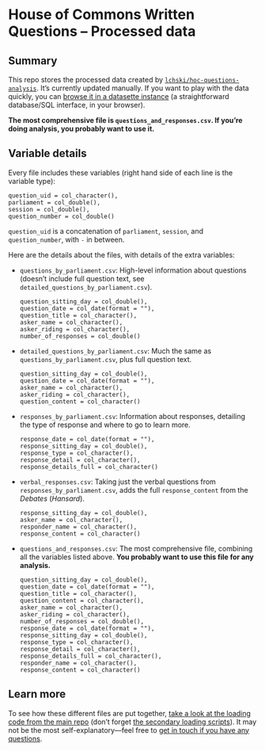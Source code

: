 # House of Commons Written Questions – Processed data

## Summary

This repo stores the processed data created by [`lchski/hoc-questions-analysis`](https://github.com/lchski/hoc-questions-analysis). It’s currently updated manually. If you want to play with the data quickly, you can [browse it in a datasette instance](https://hoc-written-questions.glitch.me/data/questions_and_responses) (a straightforward database/SQL interface, in your browser).

**The most comprehensive file is `questions_and_responses.csv`. If you’re doing analysis, you probably want to use it.**

## Variable details

Every file includes these variables (right hand side of each line is the variable type):

```
question_uid = col_character(),
parliament = col_double(),
session = col_double(),
question_number = col_double()
```

`question_uid` is a concatenation of `parliament`, `session`, and `question_number`, with `-` in between.

Here are the details about the files, with details of the extra variables:

- `questions_by_parliament.csv`: High-level information about questions (doesn’t include full question text, see `detailed_questions_by_parliament.csv`).
    ```
    question_sitting_day = col_double(),
    question_date = col_date(format = ""),
    question_title = col_character(),
    asker_name = col_character(),
    asker_riding = col_character(),
    number_of_responses = col_double()
    ```
- `detailed_questions_by_parliament.csv`: Much the same as `questions_by_parliament.csv`, plus full question text.
    ```
    question_sitting_day = col_double(),
    question_date = col_date(format = ""),
    asker_name = col_character(),
    asker_riding = col_character(),
    question_content = col_character()
    ```
- `responses_by_parliament.csv`: Information about responses, detailing the type of response and where to go to learn more.
    ```
    response_date = col_date(format = ""),
    response_sitting_day = col_double(),
    response_type = col_character(),
    response_detail = col_character(),
    response_details_full = col_character()
    ```
- `verbal_responses.csv`: Taking just the verbal questions from `responses_by_parliament.csv`, adds the full `response_content` from the _Debates_ (_Hansard_).
    ```
    response_sitting_day = col_double(),
    asker_name = col_character(),
    responder_name = col_character(),
    response_content = col_character()
    ```
- `questions_and_responses.csv`: The most comprehensive file, combining all the variables listed above. **You probably want to use this file for any analysis.**
    ```
    question_sitting_day = col_double(),
    question_date = col_date(format = ""),
    question_title = col_character(),
    question_content = col_character(),
    asker_name = col_character(),
    asker_riding = col_character(),
    number_of_responses = col_double(),
    response_date = col_date(format = ""),
    response_sitting_day = col_double(),
    response_type = col_character(),
    response_detail = col_character(),
    response_details_full = col_character(),
    responder_name = col_character(),
    response_content = col_character()
    ```

## Learn more

To see how these different files are put together, [take a look at the loading code from the main repo](https://github.com/lchski/hoc-questions-analysis/blob/master/load.R) (don’t forget [the secondary loading scripts](https://github.com/lchski/hoc-questions-analysis/tree/master/scripts/load)). It may not be the most self-explanatory—feel free to [get in touch if you have any questions](https://twitter.com/lchski).
